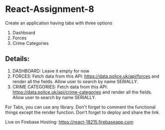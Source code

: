 # React-Assignment-8

Create an application having tabs with three options
1) Dashboard
2) Forces
3) Crime Categories

Details:
-----------
1) DASHBOARD: Leave it empty for now
2) FORCES: Fetch data from this API: https://data.police.uk/api/forces and render all the fields. Allow user to search by name SERIALLY.
3) CRIME CATEGORIES: Fetch data from this API: https://data.police.uk/api/crime-categories and render all the fields. Allow user to search by name SERIALLY.


For Tabs, you can use any library.
Don't forget to comment the functional things except the render function.
Don't forget to deploy and share the link.

Live on Firebase Hosting: https://react-18215.firebaseapp.com
